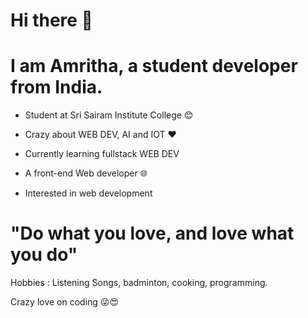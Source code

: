 # Hi there 👋

# I am Amritha, a student developer from India.

* Student at Sri Sairam Institute College 😊  

* Crazy about WEB DEV, AI and IOT ❤️

* Currently learning fullstack WEB DEV

* A front-end Web developer 🌐

* Interested in web development

# "Do what you love, and love what you do"

   Hobbies : Listening Songs, badminton, cooking, programming.

   Crazy love on coding 😜😍
